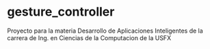 # gesture_controller
Proyecto para la materia Desarrollo de Aplicaciones Inteligentes de la carrera de Ing. en Ciencias de la Computacion de la USFX
